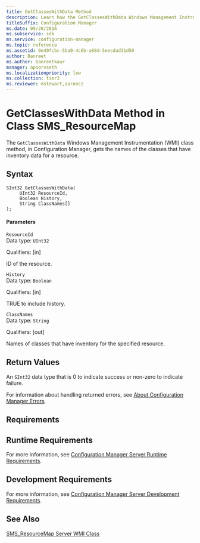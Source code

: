 ```yaml
---
title: GetClassesWithData Method
description: Learn how the GetClassesWithData Windows Management Instrumentation (WMI) class method gets the names of the classes that have inventory data for a resource.
titleSuffix: Configuration Manager
ms.date: 09/20/2016
ms.subservice: sdk
ms.service: configuration-manager
ms.topic: reference
ms.assetid: 0e49fcbc-5ba9-4c6b-a88d-5eecdad31d50
author: Banreet
ms.author: banreetkaur
manager: apoorvseth
ms.localizationpriority: low
ms.collection: tier3
ms.reviewer: mstewart,aaroncz 
---
```

# GetClassesWithData Method in Class SMS_ResourceMap
The `GetClassesWithData` Windows Management Instrumentation (WMI) class method, in Configuration Manager, gets the names of the classes that have inventory data for a resource.  

## Syntax  

```  
SInt32 GetClassesWithData(  
     UInt32 ResourceId,  
     Boolean History,  
     String ClassNames[]  
);  
```  

#### Parameters  
 `ResourceId`  
 Data type: `UInt32`  

 Qualifiers: [in]  

 ID of the resource.  

 `History`  
 Data type: `Boolean`  

 Qualifiers: [in]  

 TRUE to include history.  

 `ClassNames`  
 Data type: `String`  

 Qualifiers: [out]  

 Names of classes that have inventory for the specified resource.  

## Return Values  
 An `SInt32` data type that is 0 to indicate success or non-zero to indicate failure.  

 For information about handling returned errors, see [About Configuration Manager Errors](../../../../../develop/core/understand/about-configuration-manager-errors.md).  

## Requirements  

## Runtime Requirements  
 For more information, see [Configuration Manager Server Runtime Requirements](../../../../../develop/core/reqs/server-runtime-requirements.md).  

## Development Requirements  
 For more information, see [Configuration Manager Server Development Requirements](../../../../../develop/core/reqs/server-development-requirements.md).  

## See Also  
 [SMS_ResourceMap Server WMI Class](../../../../../develop/reference/core/clients/manage/sms_resourcemap-server-wmi-class.md)
